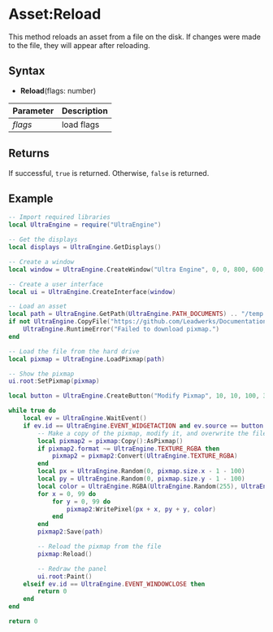 # Asset:Reload

This method reloads an asset from a file on the disk. If changes were made to the file, they will appear after reloading.

## Syntax

- **Reload**(flags: number)

| Parameter | Description |
|---|---|
| *flags* | load flags |

## Returns

If successful, `true` is returned. Otherwise, `false` is returned.

## Example

```lua
-- Import required libraries
local UltraEngine = require("UltraEngine")

-- Get the displays
local displays = UltraEngine.GetDisplays()

-- Create a window
local window = UltraEngine.CreateWindow("Ultra Engine", 0, 0, 800, 600, displays[1])

-- Create a user interface
local ui = UltraEngine.CreateInterface(window)

-- Load an asset
local path = UltraEngine.GetPath(UltraEngine.PATH_DOCUMENTS) .. "/temp.dds"
if not UltraEngine.CopyFile("https://github.com/Leadwerks/Documentation/raw/master/Assets/Materials/Ground/dirt01.dds", path) then
    UltraEngine.RuntimeError("Failed to download pixmap.")
end

-- Load the file from the hard drive
local pixmap = UltraEngine.LoadPixmap(path)

-- Show the pixmap
ui.root:SetPixmap(pixmap)

local button = UltraEngine.CreateButton("Modify Pixmap", 10, 10, 100, 30, ui.root)

while true do
    local ev = UltraEngine.WaitEvent()
    if ev.id == UltraEngine.EVENT_WIDGETACTION and ev.source == button then
        -- Make a copy of the pixmap, modify it, and overwrite the file
        local pixmap2 = pixmap:Copy():AsPixmap()
        if pixmap2.format ~= UltraEngine.TEXTURE_RGBA then
            pixmap2 = pixmap2:Convert(UltraEngine.TEXTURE_RGBA)
        end
        local px = UltraEngine.Random(0, pixmap.size.x - 1 - 100)
        local py = UltraEngine.Random(0, pixmap.size.y - 1 - 100)
        local color = UltraEngine.RGBA(UltraEngine.Random(255), UltraEngine.Random(255), UltraEngine.Random(255), 255)
        for x = 0, 99 do
            for y = 0, 99 do
                pixmap2:WritePixel(px + x, py + y, color)
            end
        end
        pixmap2:Save(path)

        -- Reload the pixmap from the file
        pixmap:Reload()

        -- Redraw the panel
        ui.root:Paint()
    elseif ev.id == UltraEngine.EVENT_WINDOWCLOSE then
        return 0
    end
end

return 0
```
